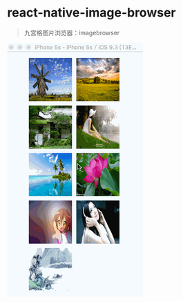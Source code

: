 # react-native-image-browser
>
>  九宫格图片浏览器：imagebrowser
>

![image](https://github.com/CoderGLM/react-native-image-browser/blob/master/screenshots/imagebrowser.gif)<br/>
